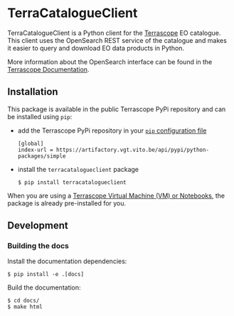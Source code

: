 # TerraCatalogueClient

TerraCatalogueClient is a Python client for the [Terrascope](https://terrascope.be/) EO catalogue. 
This client uses the OpenSearch REST service of the catalogue and makes it easier to query and download EO data products in Python.

More information about the OpenSearch interface can be found in the [Terrascope Documentation](https://docs.terrascope.be/#/Developers/WebServices/TerraCatalogue/TerraCatalogue).


## Installation

This package is available in the public Terrascope PyPi repository and can be installed using `pip`:
- add the Terrascope PyPi repository in your [`pip` configuration file](https://pip.pypa.io/en/stable/user_guide/#configuration)
    ```
    [global]
    index-url = https://artifactory.vgt.vito.be/api/pypi/python-packages/simple
    ```
- install the `terracatalogueclient` package
    ```
    $ pip install terracatalogueclient
    ```

When you are using a [Terrascope Virtual Machine (VM) or Notebooks](https://terrascope.be/en/services), 
the package is already pre-installed for you.

## Development
### Building the docs
Install the documentation dependencies:
```
$ pip install -e .[docs]
```

Build the documentation:
```
$ cd docs/
$ make html
```